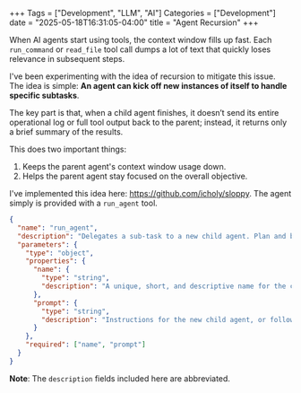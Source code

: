 +++
Tags = ["Development", "LLM", "AI"]
Categories = ["Development"]
date = "2025-05-18T16:31:05-04:00"
title = "Agent Recursion"
+++ 

When AI agents start using tools, the context window fills up fast.
Each `run_command` or `read_file` tool call dumps a lot of text that quickly loses relevance in subsequent steps.

I've been experimenting with the idea of recursion to mitigate this issue.
The idea is simple: **An agent can kick off new instances of itself to handle specific subtasks**.

The key part is that, when a child agent finishes, it doesn’t send its entire operational log or full tool output back to the parent; instead, it returns only a brief summary of the results.

This does two important things:

1. Keeps the parent agent's context window usage down.
2. Helps the parent agent stay focused on the overall objective.

I've implemented this idea here: https://github.com/icholy/sloppy.
The agent simply is provided with a `run_agent` tool.

``` json
{
  "name": "run_agent",
  "description": "Delegates a sub-task to a new child agent. Plan and break down work; use new, uniquely named agents for distinct sub-tasks or repetitive instances (min 3). Don't delegate the entire core task.",
  "parameters": {
    "type": "object",
    "properties": {
      "name": {
        "type": "string",
        "description": "A unique, short, and descriptive name for the child agent instance."
      },
      "prompt": {
        "type": "string",
        "description": "Instructions for the new child agent, or follow-up questions for a previously created agent."
      }
    },
    "required": ["name", "prompt"]
  }
}
```

**Note**: The `description` fields included here are abbreviated.